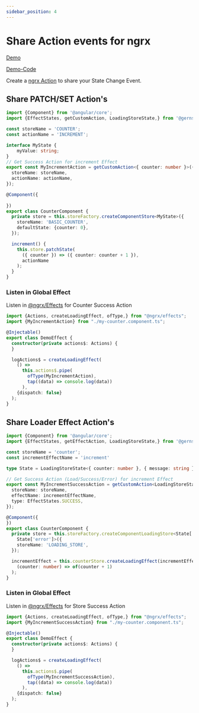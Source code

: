 ```yaml
---
sidebar_position: 4
---
```


# Share Action events for ngrx

[Demo](https://gernsdorfer.github.io/ngrx-lite/sample-app/#/share-actions)

[Demo-Code](https://github.com/gernsdorfer/ngrx-lite/tree/master/apps/sample-app/src/app/component-store/share-actions)

Create a [ngrx Action](https://ngrx.io/guide/store/actions) to share your State Change Event.

## Share PATCH/SET Action's

```ts title="my-counter.component.ts"
import {Component} from '@angular/core';
import {EffectStates, getCustomAction, LoadingStoreState,} from '@gernsdorfer/ngrx-lite';

const storeName = 'COUNTER';
const actionName = 'INCREMENT';

interface MyState {
    myValue: string;
}
// Get Success Action for increment Effect
export const MyIncrementAction = getCustomAction<{ counter: number }>({
  storeName: storeName,
  actionName: actionName,
});

@Component({
  
})
export class CounterComponent {
  private store = this.storeFactory.createComponentStore<MyState>({
    storeName: 'BASIC_COUNTER',
    defaultState: {counter: 0},
  });

  increment() {
    this.store.patchState(
      ({ counter }) => ({ counter: counter + 1 }),
      actionName
    );
  }
}
```

### Listen in Global Effect

Listen in [@ngrx/Effects](https://ngrx.io/guide/store/actions) for Counter Success Action

```ts title="my-effect.effect.ts"
import {Actions, createLoadingEffect, ofType,} from "@ngrx/effects";
import {MyIncrementAction} from "./my-counter.component.ts";

@Injectable()
export class DemoEffect {
  constructor(private actions$: Actions) {
  }

  logActions$ = createLoadingEffect(
    () =>
      this.actions$.pipe(
        ofType(MyIncrementAction),
        tap((data) => console.log(data))
      ),
    {dispatch: false}
  );
}
```

## Share Loader Effect Action's

```ts title="my-counter.component.ts"
import {Component} from '@angular/core';
import {EffectStates, getEffectAction, LoadingStoreState,} from '@gernsdorfer/ngrx-lite';

const storeName = 'counter';
const incrementEffectName = 'increment'

type State = LoadingStoreState<{ counter: number }, { message: string }>;

// Get Success Action (Load/Success/Error) for increment Effect
export const MyIncrementSuccessAction = getCustomAction<LoadingStoreState<number, never>>({
  storeName: storeName,
  effectName: incrementEffectName,
  type: EffectStates.SUCCESS,
});

@Component({
})
export class CounterComponent {
  private store = this.storeFactory.createComponentLoadingStore<State['item'],
    State['error']>({
    storeName: 'LOADING_STORE',
  });

  incrementEffect = this.counterStore.createLoadingEffect(incrementEffectName,
    (counter: number) => of(counter + 1)
  );
}
```

### Listen in Global Effect

Listen in [@ngrx/Effects](https://ngrx.io/guide/store/actions) for Store Success Action

```ts title="my-effect.effect.ts"
import {Actions, createLoadingEffect, ofType,} from "@ngrx/effects";
import {MyIncrementSuccessAction} from "./my-counter.component.ts";

@Injectable()
export class DemoEffect {
  constructor(private actions$: Actions) {
  }

  logActions$ = createLoadingEffect(
    () =>
      this.actions$.pipe(
        ofType(MyIncrementSuccessAction),
        tap((data) => console.log(data))
      ),
    {dispatch: false}
  );
}
```

